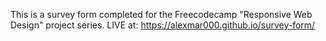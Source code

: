 This is a survey form completed for the Freecodecamp "Responsive Web Design" project series. 
LIVE at: https://alexmar000.github.io/survey-form/